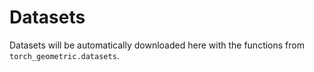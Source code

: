 # Datasets



Datasets will be automatically downloaded here with the functions from `torch_geometric.datasets`.